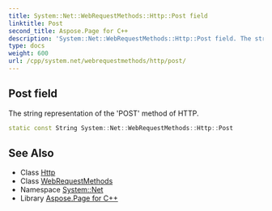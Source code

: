 ```yaml
---
title: System::Net::WebRequestMethods::Http::Post field
linktitle: Post
second_title: Aspose.Page for C++
description: 'System::Net::WebRequestMethods::Http::Post field. The string representation of the ''POST'' method of HTTP in C++.'
type: docs
weight: 600
url: /cpp/system.net/webrequestmethods/http/post/
---
```

## Post field


The string representation of the 'POST' method of HTTP.

```cpp
static const String System::Net::WebRequestMethods::Http::Post
```

## See Also

* Class [Http](../)
* Class [WebRequestMethods](../../)
* Namespace [System::Net](../../../)
* Library [Aspose.Page for C++](../../../../)
